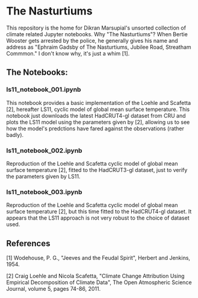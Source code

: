 # The Nasturtiums 

This repository is the home for Dikran Marsupial's unsorted collection of climate related Jupyter notebooks.  Why "The Nasturtiums"?  When Bertie Wooster gets arrested by the police, he generally gives his name and address as "Ephraim Gadsby of The Nasturtiums, Jubilee Road, Streatham Commmon."  I don't know why, it's just a whim [1].

## The Notebooks:

### ls11_notebook_001.ipynb 

This notebook provides a basic implementation of the Loehle and Scafetta [2], hereafter LS11, cyclic model of global mean surface temperature.  This notebook just downloads the latest HadCRUT4-gl dataset from CRU and plots the LS11 model using the parameters given by [2], allowing us to see how the model's predctions have fared against the observations (rather badly).

### ls11_notebook_002.ipynb 

Reproduction of the Loehle and Scafetta cyclic model of global mean surface temperature [2], fitted to the HadCRUT3-gl dataset, just to verify the parameters given by LS11.  


### ls11_notebook_003.ipynb 

Reproduction of the Loehle and Scafetta cyclic model of global mean surface temperature [2], but this time fitted to the HadCRUT4-gl dataset.  It appears that the LS11 approach is not very robust to the choice of dataset used.  

## References

[1] Wodehouse, P. G., "Jeeves and the Feudal Spirit", Herbert and Jenkins, 1954.

[2] Craig Loehle and Nicola Scafetta, "Climate Change Attribution Using Empirical Decomposition of Climate Data", The Open Atmospheric Science Journal, volume 5, pages 74-86, 2011.
